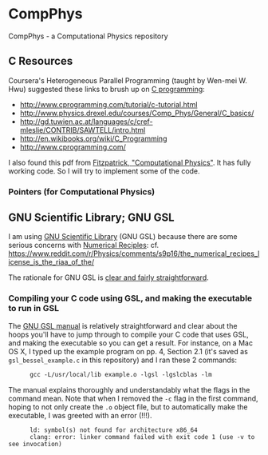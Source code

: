 # CompPhys
CompPhys - a Computational Physics repository

## C Resources

Coursera's Heterogeneous Parallel Programming (taught by Wen-mei W. Hwu) suggested these links to brush up on [C programming](https://class.coursera.org/hetero-004/wiki/Introduction_to_C):
-    http://www.cprogramming.com/tutorial/c-tutorial.html
-    http://www.physics.drexel.edu/courses/Comp_Phys/General/C_basics/
-    http://gd.tuwien.ac.at/languages/c/cref-mleslie/CONTRIB/SAWTELL/intro.html
-    http://en.wikibooks.org/wiki/C_Programming
-    http://www.cprogramming.com/

I also found this pdf from [Fitzpatrick, "Computational Physics"](http://farside.ph.utexas.edu/teaching/329/329.pdf).  It has fully working code.  So I will try to implement some of the code.  

### Pointers (for Computational Physics)

## GNU Scientific Library; GNU GSL 

I am using [GNU Scientific Library](http://www.gnu.org/software/gsl/manual/gsl-ref.pdf) (GNU GSL) because there are some serious concerns with [Numerical Reciples](http://www.lysator.liu.se/c/num-recipes-in-c.html): cf. https://www.reddit.com/r/Physics/comments/s9p16/the_numerical_recipes_license_is_the_riaa_of_the/ 

The rationale for GNU GSL is [clear and fairly straightforward](https://www.gnu.org/software/gsl/design/gsl-design.html).

### Compiling your C code using GSL, and making the executable to run in GSL

The [GNU GSL manual](http://www.gnu.org/software/gsl/manual/gsl-ref.pdf) is relatively straightforward and clear about the hoops you'll have to jump through to compile your C code that uses GSL, and making the executable so you can get a result.  For instance, on a Mac OS X, I typed up the example program on pp. 4, Section 2.1 (it's saved as `gsl_bessel_example.c` in this repository) and I ran these 2 commands:  
```   gcc -Wall -I/usr/local/include -c gsl_bessel_example.c  
      gcc -L/usr/local/lib example.o -lgsl -lgslcblas -lm  
```    

The manual explains thoroughly and understandably what the flags in the command mean.  Note that when I removed the `-c` flag in the first command, hoping to not only create the `.o` object file, but to automatically make the executable, I was greeted with an error (!!!).  

```   
      ld: symbol(s) not found for architecture x86_64  
      clang: error: linker command failed with exit code 1 (use -v to see invocation)  
```    



 

